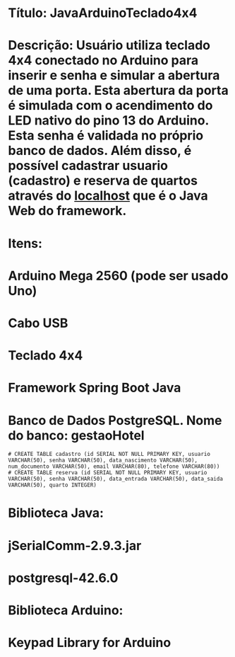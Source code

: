 # Título: JavaArduinoTeclado4x4
# Descrição: Usuário utiliza teclado 4x4 conectado no Arduino para inserir e senha e simular a abertura de uma porta. Esta abertura da porta é simulada com o acendimento do LED nativo do pino 13 do Arduino. Esta senha é validada no próprio banco de dados. Além disso, é possível cadastrar usuario (cadastro) e reserva de quartos através do [localhost](http://localhost:8080/) que é o Java Web do framework.

# Itens:
  # Arduino Mega 2560 (pode ser usado Uno)
  # Cabo USB
  # Teclado 4x4
  # Framework Spring Boot Java
  # Banco de Dados PostgreSQL. Nome do banco: gestaoHotel
    # CREATE TABLE cadastro (id SERIAL NOT NULL PRIMARY KEY, usuario VARCHAR(50), senha VARCHAR(50), data_nascimento VARCHAR(50), num_documento VARCHAR(50), email VARCHAR(80), telefone VARCHAR(80))
    # CREATE TABLE reserva (id SERIAL NOT NULL PRIMARY KEY, usuario VARCHAR(50), senha VARCHAR(50), data_entrada VARCHAR(50), data_saida VARCHAR(50), quarto INTEGER)

# Biblioteca Java: 
  # jSerialComm-2.9.3.jar
  # postgresql-42.6.0

# Biblioteca Arduino:
  # Keypad Library for Arduino
